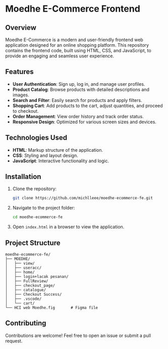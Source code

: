 # Moedhe E-Commerce Frontend

## Overview
Moedhe E-Commerce is a modern and user-friendly frontend web application designed for an online shopping platform. This repository contains the frontend code, built using HTML, CSS, and JavaScript, to provide an engaging and seamless user experience.

## Features
- **User Authentication**: Sign up, log in, and manage user profiles.
- **Product Catalog**: Browse products with detailed descriptions and images.
- **Search and Filter**: Easily search for products and apply filters.
- **Shopping Cart**: Add products to the cart, adjust quantities, and proceed to checkout.
- **Order Management**: View order history and track order status.
- **Responsive Design**: Optimized for various screen sizes and devices.

## Technologies Used
- **HTML**: Markup structure of the application.
- **CSS**: Styling and layout design.
- **JavaScript**: Interactive functionality and logic.

## Installation
1. Clone the repository:
   ```sh
   git clone https://github.com/michlleee/moedhe-ecommerce-fe.git
   ```
2. Navigate to the project folder:
   ```sh
   cd moedhe-ecommerce-fe
   ```
3. Open `index.html` in a browser to view the application.

## Project Structure
```
moedhe-ecommerce-fe/
├── MOEDHE/
│   ├── view/
│   ├── useracc/
│   ├── home/
│   ├── login+lacak pesanan/
│   ├── FullReview/
│   ├── checkout_page/
│   ├── catalogue/
│   ├── Checkout Success/
│   ├── .vscode/
│   └── cart/
└── HCI web Moedhe.fig       # Figma file
```

## Contributing
Contributions are welcome! Feel free to open an issue or submit a pull request.
